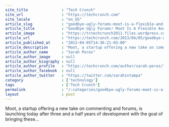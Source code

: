```yaml
---
site_title               : "Tech Crunch"
site_url                 : "https://techcrunch.com"
site_locale              : "en_US"
article_slug             : "goodbye-ugly-forums-moot-is-a-flexible-and-modern-platform-for-online-discussion-and-its-free"
article_title            : "Goodbye Ugly Forums! Moot Is A Flexible And Modern Platform For Online Discussion (And It’s Free)"
article_image            : "https://tctechcrunch2011.files.wordpress.com/2013/04/moot_logo.png?w=764&h=400&crop=1"
article_url              : "https://techcrunch.com/2013/04/05/goodbye-ugly-forums-moot-is-a-flexible-and-modern-platform-for-online-discussion-and-its-free/"
article_published_at     : "2013-04-05T14:36:21-03:00"
article_description      : "Moot, a startup offering a new take on commenting and forums, is launching today after three and a half years of development with the goal of bringing these..."
article_author_name      : "Sarah Perez"
article_author_image     : null
article_author_biography : null
article_author_profile   : "https://techcrunch.com/author/sarah-perez/"
article_author_facebook  : null
article_author_twitter   : "https://twitter.com/sarahintampa"
category                 : ['technology']
tags                     : ['Tech Crunch']
permalink                : "/:categories/goodbye-ugly-forums-moot-is-a-flexible-and-modern-platform-for-online-discussion-and-its-free/"
layout                   : post
---
```


Moot, a startup offering a new take on commenting and forums, is launching today after three and a half years of development with the goal of bringing these...
